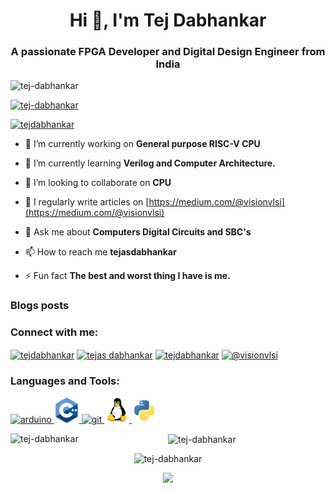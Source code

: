 <h1 align="center">Hi 👋, I'm Tej Dabhankar</h1>
<h3 align="center">A passionate FPGA Developer and Digital Design Engineer from India</h3>

<p align="left"> <img src="https://komarev.com/ghpvc/?username=tej-dabhankar&label=Profile%20views&color=0e75b6&style=flat" alt="tej-dabhankar" /> </p>

<p align="left"> <a href="https://github.com/ryo-ma/github-profile-trophy"><img src="https://github-profile-trophy.vercel.app/?username=tej-dabhankar" alt="tej-dabhankar" /></a> </p>

<p align="left"> <a href="https://twitter.com/tejdabhankar" target="blank"><img src="https://img.shields.io/twitter/follow/tejdabhankar?logo=twitter&style=for-the-badge" alt="tejdabhankar" /></a> </p>

- 🔭 I’m currently working on **General purpose RISC-V CPU**

- 🌱 I’m currently learning **Verilog and Computer Architecture.**

- 👯 I’m looking to collaborate on **CPU**

- 📝 I regularly write articles on [https://medium.com/@visionvlsi](https://medium.com/@visionvlsi)

- 💬 Ask me about **Computers Digital Circuits and SBC's**

- 📫 How to reach me **tejasdabhankar**

- ⚡ Fun fact **The best and worst thing I have is me.**

### Blogs posts
<!-- BLOG-POST-LIST:START -->
<!-- BLOG-POST-LIST:END -->

<h3 align="left">Connect with me:</h3>
<p align="left">
<a href="https://twitter.com/tejdabhankar" target="blank"><img align="center" src="https://raw.githubusercontent.com/rahuldkjain/github-profile-readme-generator/master/src/images/icons/Social/twitter.svg" alt="tejdabhankar" height="30" width="40" /></a>
<a href="https://linkedin.com/in/tejas dabhankar" target="blank"><img align="center" src="https://raw.githubusercontent.com/rahuldkjain/github-profile-readme-generator/master/src/images/icons/Social/linked-in-alt.svg" alt="tejas dabhankar" height="30" width="40" /></a>
<a href="https://instagram.com/tejdabhankar" target="blank"><img align="center" src="https://raw.githubusercontent.com/rahuldkjain/github-profile-readme-generator/master/src/images/icons/Social/instagram.svg" alt="tejdabhankar" height="30" width="40" /></a>
<a href="https://medium.com/@visionvlsi" target="blank"><img align="center" src="https://raw.githubusercontent.com/rahuldkjain/github-profile-readme-generator/master/src/images/icons/Social/medium.svg" alt="@visionvlsi" height="30" width="40" /></a>
</p>

<h3 align="left">Languages and Tools:</h3>
<p align="left"> <a href="https://www.arduino.cc/" target="_blank" rel="noreferrer"> <img src="https://cdn.worldvectorlogo.com/logos/arduino-1.svg" alt="arduino" width="40" height="40"/> </a> <a href="https://www.w3schools.com/cpp/" target="_blank" rel="noreferrer"> <img src="https://raw.githubusercontent.com/devicons/devicon/master/icons/cplusplus/cplusplus-original.svg" alt="cplusplus" width="40" height="40"/> </a> <a href="https://git-scm.com/" target="_blank" rel="noreferrer"> <img src="https://www.vectorlogo.zone/logos/git-scm/git-scm-icon.svg" alt="git" width="40" height="40"/> </a> <a href="https://www.linux.org/" target="_blank" rel="noreferrer"> <img src="https://raw.githubusercontent.com/devicons/devicon/master/icons/linux/linux-original.svg" alt="linux" width="40" height="40"/> </a> <a href="https://www.python.org" target="_blank" rel="noreferrer"> <img src="https://raw.githubusercontent.com/devicons/devicon/master/icons/python/python-original.svg" alt="python" width="40" height="40"/> </a> </p>

<p align="center">
    <img align="left" src="https://github-readme-stats.vercel.app/api/top-langs?username=tej-dabhankar&show_icons=true&locale=en&layout=compact" alt="tej-dabhankar" />
</p>

<p align="center">
    <img align="center" src="https://github-readme-stats.vercel.app/api?username=tej-dabhankar&show_icons=true&locale=en" alt="tej-dabhankar" />
</p>


<p align="center">
    <img height=250 src="https://github-readme-streak-stats.herokuapp.com/?user=tej-dabhankar&" alt="tej-dabhankar" /></p>
</p>


<!-- Activity Graph -->
<p align="center">
  <a href="https://git.io/streak-stats">
    <img height=250 src="https://github-readme-activity-graph.vercel.app/graph?username=tej-dabhankar"/>
  </a> 
</p>







